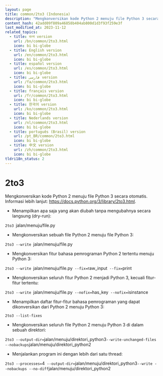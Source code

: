 ```yaml
---
layout: page
title: common/2to3 (Indonesia)
description: "Mengkonversikan kode Python 2 menuju file Python 3 secara otomatis."
content_hash: 42add09f809a46858b404ab800d1d3f93f259e3f
last_modified_at: 2023-11-12
related_topics:
  - title: বাংলা version
    url: /bn/common/2to3.html
    icon: bi bi-globe
  - title: English version
    url: /en/common/2to3.html
    icon: bi bi-globe
  - title: español version
    url: /es/common/2to3.html
    icon: bi bi-globe
  - title: فارسی version
    url: /fa/common/2to3.html
    icon: bi bi-globe
  - title: français version
    url: /fr/common/2to3.html
    icon: bi bi-globe
  - title: 한국어 version
    url: /ko/common/2to3.html
    icon: bi bi-globe
  - title: Nederlands version
    url: /nl/common/2to3.html
    icon: bi bi-globe
  - title: português (Brasil) version
    url: /pt_BR/common/2to3.html
    icon: bi bi-globe
  - title: 中文 version
    url: /zh/common/2to3.html
    icon: bi bi-globe
tldri18n_status: 2
---
```

# 2to3

Mengkonversikan kode Python 2 menuju file Python 3 secara otomatis.
Informasi lebih lanjut: <https://docs.python.org/3/library/2to3.html>.

- Menampilkan apa saja yang akan diubah tanpa mengubahnya secara langsung (dry-run):

`2to3 `<span class="tldr-var badge badge-pill bg-dark-lm bg-white-dm text-white-lm text-dark-dm font-weight-bold">jalan/menuju/file.py</span>

- Mengkonversikan sebuah file Python 2 menuju file Python 3:

`2to3 --write `<span class="tldr-var badge badge-pill bg-dark-lm bg-white-dm text-white-lm text-dark-dm font-weight-bold">jalan/menuju/file.py</span>

- Mengkonversikan fitur bahasa pemrograman Python 2 tertentu menuju Python 3:

`2to3 --write `<span class="tldr-var badge badge-pill bg-dark-lm bg-white-dm text-white-lm text-dark-dm font-weight-bold">jalan/menuju/file.py</span>` --fix=`<span class="tldr-var badge badge-pill bg-dark-lm bg-white-dm text-white-lm text-dark-dm font-weight-bold">raw_input</span>` --fix=`<span class="tldr-var badge badge-pill bg-dark-lm bg-white-dm text-white-lm text-dark-dm font-weight-bold">print</span>

- Mengkonversikan seluruh fitur Python 2 menjadi Python 3, kecuali fitur-fitur tertentu:

`2to3 --write `<span class="tldr-var badge badge-pill bg-dark-lm bg-white-dm text-white-lm text-dark-dm font-weight-bold">jalan/menuju/file.py</span>` --nofix=`<span class="tldr-var badge badge-pill bg-dark-lm bg-white-dm text-white-lm text-dark-dm font-weight-bold">has_key</span>` --nofix=`<span class="tldr-var badge badge-pill bg-dark-lm bg-white-dm text-white-lm text-dark-dm font-weight-bold">isinstance</span>

- Menampilkan daftar fitur-fitur bahasa pemrograman yang dapat dikonversikan dari Python 2 menuju Python 3:

`2to3 --list-fixes`

- Mengkonversikan seluruh file Python 2 menuju Python 3 di dalam sebuah direktori:

`2to3 --output-dir=`<span class="tldr-var badge badge-pill bg-dark-lm bg-white-dm text-white-lm text-dark-dm font-weight-bold">jalan/menuju/direktori_python3</span>` --write-unchanged-files --nobackups `<span class="tldr-var badge badge-pill bg-dark-lm bg-white-dm text-white-lm text-dark-dm font-weight-bold">jalan/menuju/direktori_python2</span>

- Menjalankan program ini dengan lebih dari satu thread:

`2to3 --processes=`<span class="tldr-var badge badge-pill bg-dark-lm bg-white-dm text-white-lm text-dark-dm font-weight-bold">4</span>` --output-dir=`<span class="tldr-var badge badge-pill bg-dark-lm bg-white-dm text-white-lm text-dark-dm font-weight-bold">jalan/menuju/direktori_python3</span>` --write --nobackups --no-diff `<span class="tldr-var badge badge-pill bg-dark-lm bg-white-dm text-white-lm text-dark-dm font-weight-bold">jalan/menuju/direktori_python2</span>
